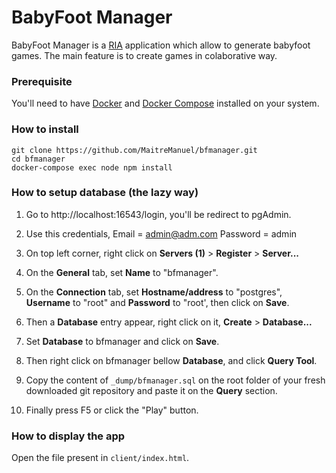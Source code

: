 # BabyFoot Manager

BabyFoot Manager is a [RIA](https://en.wikipedia.org/wiki/Rich_Internet_application) application which allow to generate babyfoot games. The main feature is to create games in colaborative way.

### Prerequisite

You'll need to have [Docker](https://docs.docker.com/engine/install/) and [Docker Compose](https://docs.docker.com/compose/install/) installed on your system.

### How to install

```
git clone https://github.com/MaitreManuel/bfmanager.git
cd bfmanager
docker-compose exec node npm install
```

### How to setup database (the lazy way)

1. Go to http://localhost:16543/login, you'll be redirect to pgAdmin.
2. Use this credentials, Email = admin@adm.com Password = admin
3. On top left corner, right click on __Servers (1)__ > __Register__ > __Server...__

4. On the __General__ tab, set __Name__ to "bfmanager".

5. On the __Connection__ tab, set __Hostname/address__ to "postgres", __Username__ to "root" and __Password__ to "root', then click on __Save__.

6. Then a __Database__ entry appear, right click on it, __Create__ > __Database...__

7. Set __Database__ to bfmanager and click on __Save__.

8. Then right click on bfmanager bellow __Database__, and click __Query Tool__.
9. Copy the content of `_dump/bfmanager.sql` on the root folder of your fresh downloaded git repository and paste it on the __Query__ section.
10. Finally press F5 or click the "Play" button.

### How to display the app

Open the file present in `client/index.html`.
